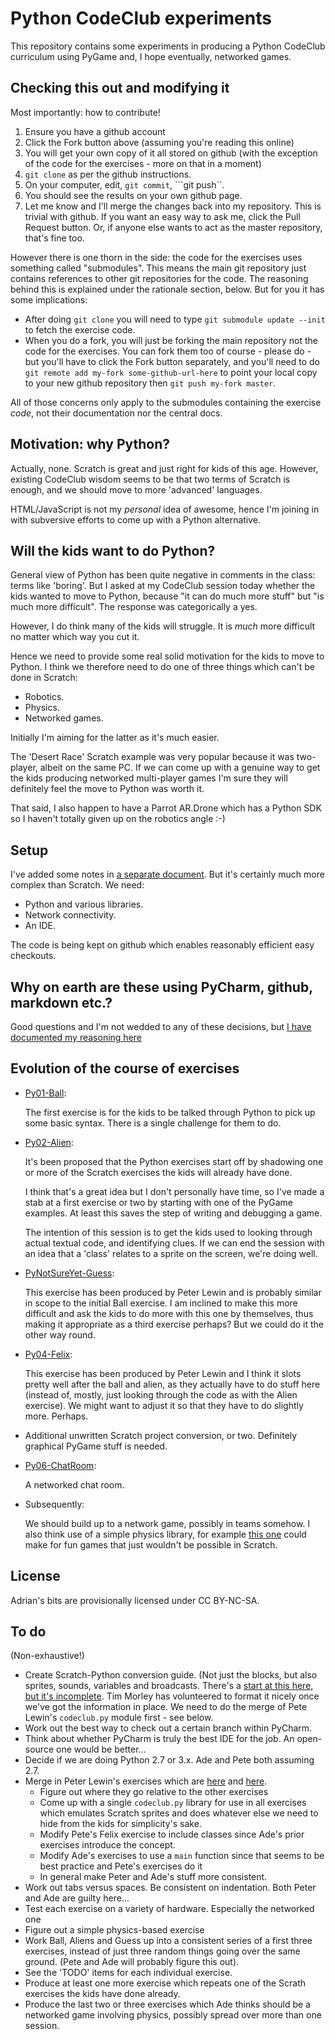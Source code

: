 Python CodeClub experiments
============================

This repository contains some experiments in producing a Python CodeClub curriculum
using PyGame and, I hope eventually, networked games.

Checking this out and modifying it
-------------------

Most importantly: how to contribute!

1. Ensure you have a github account
2. Click the Fork button above (assuming you're reading this online)
3. You will get your own copy of it all stored on github (with the exception of the code for the exercises - more on that in a moment)
4. ```git clone``` as per the github instructions.
5. On your computer, edit, ```git commit```, ```git push``.
6. You should see the results on your own github page.
7. Let me know and I'll merge the changes back into my repository. This is trivial with github. If you want an easy way to ask me, click the Pull Request button. Or, if anyone else wants to act as the master repository, that's fine too.

However there is one thorn in the side: the code for the exercises uses something called "submodules". This means the main git repository just contains references to other git repositories for the code. The reasoning behind this is explained under the rationale section, below. But for you it has some implications:
* After doing ```git clone``` you will need to type ```git submodule update --init``` to fetch the exercise code.
* When you do a fork, you will just be forking the main repository not the code for the exercises. You can fork them too of course - please do - but you'll have to click the Fork button separately, and you'll need to do ```git remote add my-fork some-github-url-here``` to point your local copy to your new github repository then ```git push my-fork master```.

All of those concerns only apply to the submodules containing the exercise _code_, not their documentation nor the central docs.

Motivation: why Python?
---------

Actually, none. Scratch is great and just right for kids of this age. However, existing CodeClub wisdom seems to be that two terms of Scratch is enough, and we should move to more 'advanced' languages.

HTML/JavaScript is not my _personal_ idea of awesome, hence I'm joining in with subversive efforts to come up with a Python alternative.

Will the kids want to do Python?
------------------------

General view of Python has been quite negative in comments in the class: terms like 'boring'. But I asked at my CodeClub session today whether the kids wanted to move to Python, because "it can do much more stuff" but "is much more difficult". The response was categorically a yes.

However, I do think many of the kids will struggle. It is _much_ more difficult no matter which way you cut it.

Hence we need to provide some real solid motivation for the kids to move to Python. I think we therefore need to do one of three things which can't be done in Scratch:

* Robotics.
* Physics.
* Networked games.

Initially I'm aiming for the latter as it's much easier.

The 'Desert Race' Scratch example was very popular because it was two-player, albeit on the same PC. If we can come up with a genuine way to get the kids producing networked multi-player games I'm sure they will definitely feel the move to Python was worth it.

That said, I also happen to have a Parrot AR.Drone which has a Python SDK so I haven't totally given up on the robotics angle :-)

Setup
------

I've added some notes in [a separate document](setup/setup.md). But it's certainly much more complex than Scratch. We need:

* Python and various libraries.
* Network connectivity.
* An IDE.

The code is being kept on github which enables reasonably efficient easy checkouts.

Why on earth are these using PyCharm, github, markdown etc.?
---------------------------------------
Good questions and I'm not wedded to any of these decisions, but [I have documented my reasoning here](setup/rationale.md)


Evolution of the course of exercises
---------------------------------------

* [Py01-Ball](exercises/Py01-Ball/docs/README.md):

  The first exercise is for the kids to be talked through Python to pick up some basic syntax. There is a single challenge for them to do.

* [Py02-Alien](exercises/Py02-Alien/docs/README.md):

  It's been proposed that the Python exercises start off by shadowing one or more of the Scratch exercises the kids will already have done.

  I think that's a great idea but I don't personally have time, so I've made a stab at a first exercise or two by starting with one of the PyGame examples. At least this saves the step of writing and debugging a game.

	The intention of this session is to get the kids used to looking through actual textual code, and identifying clues. If we can end the session with an idea that a 'class' relates to a sprite on the screen, we're doing well.

* [PyNotSureYet-Guess](exercises/PyNotSureYet-Guess/README.md):

  This exercise has been produced by Peter Lewin and is probably similar in scope to the initial Ball exercise. I am inclined to make this more difficult and ask the kids to do more with this one by themselves, thus making it appropriate as a third exercise perhaps? But we could do it the other way round.

* [Py04-Felix](exercises/Py04-Felix/docs/README.md):

  This exercise has been produced by Peter Lewin and I think it slots pretty well after the ball and alien, as they actually have to do stuff here (instead of, mostly, just looking through the code as with the Alien exercise). We might want to adjust it so that they have to do slightly more. Perhaps.

* Additional unwritten Scratch project conversion, or two. Definitely graphical PyGame stuff is needed.

* [Py06-ChatRoom](exercises/Py06-ChatRoom/docs/README.md):

  A networked chat room.

* Subsequently:

  We should build up to a network game, possibly in teams somehow. I also think use of a simple physics library, for example [this one](http://www.petercollingridge.co.uk/pygame-physics-simulation) could make for fun games that just wouldn't be possible in Scratch.

License 
-------

Adrian's bits are provisionally licensed under CC BY-NC-SA.

To do
------

(Non-exhaustive!)

* Create Scratch-Python conversion guide. (Not just the blocks, but also sprites, sounds, variables and broadcasts. There's a [start at this here, but it's incomplete](docs/scratch-python-cheatsheet/README.md). Tim Morley has volunteered to format it nicely once we've got the information in place. We need to do the merge of Pete Lewin's ```codeclub.py``` module first - see below.
* Work out the best way to check out a certain branch within PyCharm.
* Think about whether PyCharm is truly the best IDE for the job. An open-source one would be better...
* Decide if we are doing Python 2.7 or 3.x. Ade and Pete both assuming 2.7.
* Merge in Peter Lewin's exercises which are [here](exercises/PyNotSureYet-Guess/README.md) and [here](exercises/PyNotSureYet-Felix_Tutorial/README.md).
  * Figure out where they go relative to the other exercises
  * Come up with a single ```codeclub.py``` library for use in all exercises which emulates Scratch sprites and does whatever else we need to hide from the kids for simplicity's sake.
  * Modify Pete's Felix exercise to include classes since Ade's prior exercises introduce the concept.
  * Modify Ade's exercises to use a ```main``` function since that seems to be best practice and Pete's exercises do it
  * In general make Peter and Ade's stuff more consistent.
* Work out tabs versus spaces. Be consistent on indentation. Both Peter and Ade are guilty here...
* Test each exercise on a variety of hardware. Especially the networked one
* Figure out a simple physics-based exercise
* Work Ball, Aliens and Guess up into a consistent series of a first three exercises, instead of just three random things going over the same ground. (Pete and Ade will probably figure this out).
* See the 'TODO' items for each individual exercise.
* Produce at least one more exercise which repeats one of the Scrath exercises the kids have done already.
* Produce the last two or three exercises which Ade thinks should be a networked game involving physics, possibly spread over more than one session.
